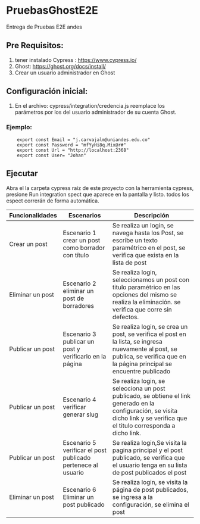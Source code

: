 # PruebasGhostE2E
Entrega de Pruebas E2E andes


## Pre Requisitos: 
1. tener instalado Cypress : https://www.cypress.io/
2. Ghost: https://ghost.org/docs/install/
3. Crear un usuario administrador en Ghost

## Configuración inicial:

1. En el archivo: cypress/integration/credencia.js
  reemplace los parámetros por los del usuario administrador de su cuenta Ghost. 

  ### Ejemplo:

        export const Email = "j.carvajalm@uniandes.edu.co"
        export const Password = "mfYyHi8q.Mix@r#"
        export const Url = "http://localhost:2368"
        export const User= "Johan"


## Ejecutar
Abra el la carpeta cypress raíz de este proyecto con la herramienta cypress, presione Run integration spect que aparece en la pantalla y listo. todos los espect correrán de forma automática.


| Funcionalidades | Escenarios | Descripción 	 |
|-------------------------|---------------------------|---------------------------|
| Crear un post       |  Escenario 1 crear un post como borrador con título | Se realiza un login, se navega hasta los Post, se escribe un texto paramétrico en el post, se verifica que exista en la lista de post  |
| Eliminar un post |Escenario 2 eliminar un post de borradores| Se realiza login, seleccionamos un post con titulo paramétrico en las opciones del mismo se realiza la eliminación. se verifica que corre sin defectos.|
|Publicar un post |Escenario 3 publicar un post y verificarlo en la página|Se realiza login, se crea un post, se verifica el post en la lista, se ingresa nuevamente al post, se publica, se verifica que en la página principal se encuentre publicado
|Publicar un post |Escenario 4 verificar generar slug|Se realiza login, se selecciona un post publicado, se obtiene el link generado en la configuración, se visita dicho link y se verifica que el titulo corresponda a dicho link.|
|Publicar un post| Escenario 5 verificar el post publicado pertenece al usuario|Se realiza login,Se visita la pagina principal y el post publicado, se verifica que el usuario tenga en su lista de post publicados el post |
|Eliminar un post| Escenario 6 Eliminar un post publicado|Se realiza login, se visita la página de post publicados, se ingresa a la configuración, se elimina el post|
